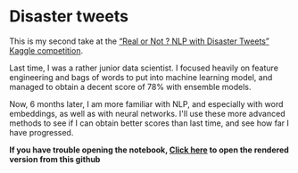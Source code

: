 # Disaster tweets

This is my second take at the [“Real or Not ? NLP with Disaster Tweets” Kaggle competition](https://www.kaggle.com/c/nlp-getting-started/overview).

Last time, I was a rather junior data scientist. I focused heavily on feature engineering and bags of words to put into machine learning model, and managed to obtain a decent score of 78% with ensemble models.

Now, 6 months later, I am more familiar with NLP, and especially with word embeddings, as well as with neural networks. I'll use these more advanced methods to see if I can obtain better scores than last time, and see how far I have progressed.

**If you have trouble opening the notebook, [Click here](https://github.com/Anvil-Late/Disaster_tweet_2/blob/main/Disaster_tweet_2.ipynb) to open the rendered version from this github**